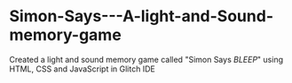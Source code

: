 # Simon-Says---A-light-and-Sound-memory-game
Created a light and sound memory game called "Simon Says *BLEEP*" using HTML, CSS and JavaScript in Glitch IDE
